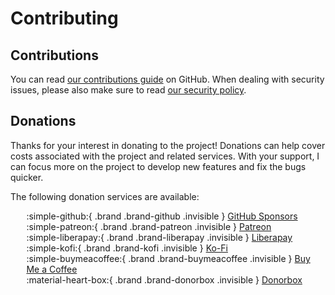 # Contributing

## Contributions

You can read [our contributions guide][link-contributing] on GitHub. When dealing with
security issues, please also make sure to read [our security policy][link-security].

[link-contributing]: https://github.com/filips123/PWAsForFirefox/blob/main/.github/CONTRIBUTING.md
[link-security]: https://github.com/filips123/PWAsForFirefox/blob/main/.github/SECURITY.md

## Donations

<style>
.brands > ul { list-style: none !important; }
.brands > ul > li { margin-left: .1rem !important; }
.brand { padding-right: .4rem; }
.brand-patreon { color: #FF424D; }
.brand-liberapay { color: #F6C915; }
.brand-kofi { color: #FF5E5B; }
.brand-buymeacoffee { color: #FFDD00; }
.brand-donorbox { color: #056BBF; }
</style>

Thanks for your interest in donating to the project! Donations can help cover costs
associated with the project and related services. With your support, I can focus more
on the project to develop new features and fix the bugs quicker.

The following donation services are available:

<div class="brands" markdown>

* :simple-github:{ .brand .brand-github .invisible } [GitHub Sponsors](https://github.com/sponsors/filips123)
* :simple-patreon:{ .brand .brand-patreon .invisible } [Patreon](https://patreon.com/filips)
* :simple-liberapay:{ .brand .brand-liberapay .invisible } [Liberapay](https://liberapay.com/filips)
* :simple-kofi:{ .brand .brand-kofi .invisible } [Ko-Fi](https://ko-fi.com/filips)
* :simple-buymeacoffee:{ .brand .brand-buymeacoffee .invisible } [Buy Me a Coffee](https://www.buymeacoffee.com/filips)
* :material-heart-box:{ .brand .brand-donorbox .invisible } [Donorbox](https://donorbox.org/filips)

</div>
